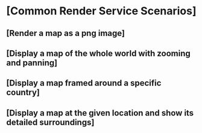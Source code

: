 # [Common Render Service Scenarios]
## [Render a map as a png image]
## [Display a map of the whole world with zooming and panning]
## [Display a map framed around a specific country]
## [Display a map at the given location and show its detailed surroundings]